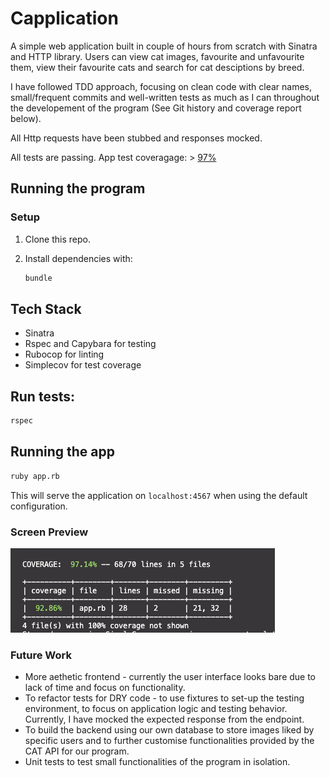 # Capplication

A simple web application built in couple of hours from scratch with Sinatra and HTTP library. Users can view cat images, favourite and unfavourite them, view their favourite cats and search for cat desciptions by breed.

I have followed TDD approach, focusing on clean code with clear names, small/frequent commits and well-written tests as much as I can throughout the developement of the program (See Git history and coverage report below).

All Http requests have been stubbed and responses mocked.

All tests are passing. App test coveragage: > [97%](#Screen_Preview)

## Running the program

### Setup

1. Clone this repo.
2. Install dependencies with:

   ```zsh
   bundle
   ```

## Tech Stack

- Sinatra
- Rspec and Capybara for testing
- Rubocop for linting
- Simplecov for test coverage

## Run tests:

```zsh
rspec
```

## Running the app

```zsh
ruby app.rb
```

This will serve the application on `localhost:4567` when using the default configuration.

### Screen Preview

![Coverage](public/assets/img/coverage.png)

### Future Work

- More aethetic frontend - currently the user interface looks bare due to lack of time and focus on functionality.
- To refactor tests for DRY code - to use fixtures to set-up the testing environment, to focus on application logic and testing behavior. Currently, I have mocked the expected response from the endpoint.
- To build the backend using our own database to store images liked by specific users and to further customise functionalities provided by the CAT API for our program.
- Unit tests to test small functionalities of the program in isolation.

